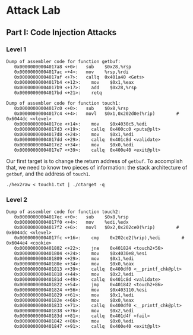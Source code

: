 # Attack Lab

## Part I: Code Injection Attacks

### Level 1

```assembly
Dump of assembler code for function getbuf:
   0x00000000004017a8 <+0>:	  sub    $0x28,%rsp
   0x00000000004017ac <+4>:	  mov    %rsp,%rdi
   0x00000000004017af <+7>:	  callq  0x401a40 <Gets>
   0x00000000004017b4 <+12>:	mov    $0x1,%eax
   0x00000000004017b9 <+17>:	add    $0x28,%rsp
   0x00000000004017bd <+21>:	retq

Dump of assembler code for function touch1:
   0x00000000004017c0 <+0>:	  sub    $0x8,%rsp
   0x00000000004017c4 <+4>:	  movl   $0x1,0x202d0e(%rip)        # 0x6044dc <vlevel>
   0x00000000004017ce <+14>:	mov    $0x4030c5,%edi
   0x00000000004017d3 <+19>:	callq  0x400cc0 <puts@plt>
   0x00000000004017d8 <+24>:	mov    $0x1,%edi
   0x00000000004017dd <+29>:	callq  0x401c8d <validate>
   0x00000000004017e2 <+34>:	mov    $0x0,%edi
   0x00000000004017e7 <+39>:	callq  0x400e40 <exit@plt>

```

Our first target is to change the return address of `getbuf`. To accomplish that, we need to know two pieces of information: the stack architecture of `getbuf`, and the address of `touch1`.  



`./hex2raw < touch1.txt | ./ctarget -q`

### Level 2

```assembly
Dump of assembler code for function touch2:
   0x00000000004017ec <+0>:	  sub    $0x8,%rsp
   0x00000000004017f0 <+4>:	  mov    %edi,%edx
   0x00000000004017f2 <+6>:	  movl   $0x2,0x202ce0(%rip)        # 0x6044dc <vlevel>
   0x00000000004017fc <+16>:	cmp    0x202ce2(%rip),%edi        # 0x6044e4 <cookie>
   0x0000000000401802 <+22>:	jne    0x401824 <touch2+56>
   0x0000000000401804 <+24>:	mov    $0x4030e8,%esi
   0x0000000000401809 <+29>:	mov    $0x1,%edi
   0x000000000040180e <+34>:	mov    $0x0,%eax
   0x0000000000401813 <+39>:	callq  0x400df0 <__printf_chk@plt>
   0x0000000000401818 <+44>:	mov    $0x2,%edi
   0x000000000040181d <+49>:	callq  0x401c8d <validate>
   0x0000000000401822 <+54>:	jmp    0x401842 <touch2+86>
   0x0000000000401824 <+56>:	mov    $0x403110,%esi
   0x0000000000401829 <+61>:	mov    $0x1,%edi
   0x000000000040182e <+66>:	mov    $0x0,%eax
   0x0000000000401833 <+71>:	callq  0x400df0 <__printf_chk@plt>
   0x0000000000401838 <+76>:	mov    $0x2,%edi
   0x000000000040183d <+81>:	callq  0x401d4f <fail>
   0x0000000000401842 <+86>:	mov    $0x0,%edi
   0x0000000000401847 <+91>:	callq  0x400e40 <exit@plt>

```

